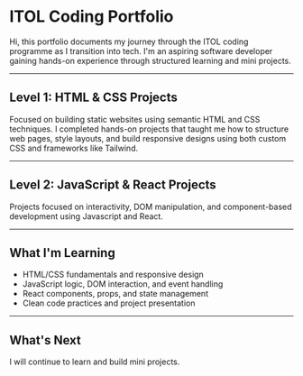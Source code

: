 # ITOL Coding Portfolio 

Hi, this portfolio documents my journey through the ITOL coding programme as I transition into tech. I'm an aspiring software developer gaining hands-on experience through structured learning and mini projects.

---

## Level 1: HTML & CSS Projects

Focused on building static websites using semantic HTML and CSS techniques. I completed hands-on projects that taught me how to structure web pages, style layouts, and build responsive designs using both custom CSS and frameworks like Tailwind. 

---

## Level 2: JavaScript & React Projects

Projects focused on interactivity, DOM manipulation, and component-based development using Javascript and React.

---

## What I'm Learning

- HTML/CSS fundamentals and responsive design
- JavaScript logic, DOM interaction, and event handling
- React components, props, and state management
- Clean code practices and project presentation

---

## What's Next

I will continue to learn and build mini projects.
